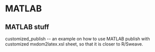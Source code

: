 MATLAB
======

MATLAB stuff
------

customized_publish -- an example on how to use MATLAB publish with customized mxdom2latex.xsl sheet, so that it is closer to R/Sweave.
